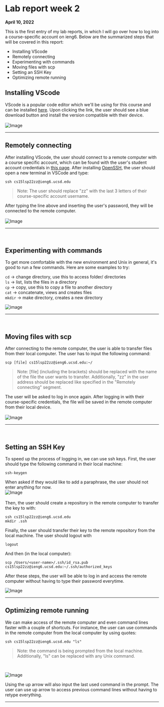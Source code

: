# Lab report week 2 
**April 10, 2022**

This is the first entry of my lab reports, in which I will go over how to log into a course-specific account on ieng6. Below are the summarized steps that will be covered in this report:

* Installing VScode
* Remotely connecting
* Experimenting with commands
* Moving files with scp
* Setting an SSH Key
* Optimizing remote running

## Installing VScode
VScode is a popular code editor which we'll be using for this course and can be installed [here](https://code.visualstudio.com/). Upon clicking the link, the user should see a blue download button and install the version compatible with their device.
<br>
<br>
![Image](installingvscode.png)
<br>
***

## Remotely connecting
After installing VScode, the user should connect to a remote computer with a course specific account, which can be found with the user's student account credentials in [this page](https://sdacs.ucsd.edu/~icc/index.php). After installing [OpenSSH](https://docs.microsoft.com/en-us/windows-server/administration/openssh/openssh_install_firstuse), the user should open a new terminal in VSCode and type:

```
ssh cs15lsp22zz@ieng6.ucsd.edu
```
>Note: The user should replace "zz" with the last 3 letters of their course-specific account username.

After typing the line above and inserting the user's password, they will be connected to the remote computer.
<br>
<br>
![Image](remotelyconnecting.png)
***
<br>

## Experimenting with commands

To get more comfortable with the new environment and Unix in general, it's good to run a few commands. Here are some examples to try:

`cd` -> change directory, use this to access folder/ directories
<br>
`ls` -> list, lists the files in a directory
<br>
`cp` -> copy, use this to copy a file to another directory
<br>
`cat` -> concatenate, views and creates files
<br>
`mkdir` -> make directory, creates a new directory

![image](commands1.png)
***
<br>

## Moving files with scp

After connecting to the remote computer, the user is able to transfer files from their local computer. The user has to input the following command:
```
scp [file] cs15lsp22zz@ieng6.ucsd.edu:~/
```
>Note: [file] (including the brackets) should be replaced with the name of the file the user wants to transfer. Additionally, "zz" in the user address should be replaced like specified in the "Remotely connecting" segment.

The user will be asked to log in once again. After logging in with their course-specific credentials, the file will be saved in the remote computer from their local device.
<br>
<br>
![Image](securecontainprotect.png)
***
<br>

## Setting an SSH Key

To speed up the process of logging in, we can use ssh keys. First, the user should type the following command in their local machine:
```
ssh-keygen
```
When asked if they would like to add a paraphrase, the user should not enter anything for now.
<br>
![Image](sshone.png)
<br>
<br>
Then, the user should create a repository in the remote computer to transfer the key to with:
```
ssh cs15lsp22zz@ieng6.ucsd.edu
mkdir .ssh
```
Finally, the user should transfer their key to the remote repository from the local machine. The user should logout with
```
logout
```
And then (in the local computer):
```
scp /Users/<user-name>/.ssh/id_rsa.pub cs15lsp22zz@ieng6.ucsd.edu:~/.ssh/authorized_keys
```
After these steps, the user will be able to log in and access the remote computer without having to type their password everytime.
<br>

![Image](sshtwo.png)
<br>
***

## Optimizing remote running
We can make access of the remote computer and even command lines faster with a couple of shortcuts. For instance, the user can use commands in the remote computer from the local computer by using quotes:

```
ssh cs15lsp22zz@ieng6.ucsd.edu "ls"
```
>Note: the command is being prompted from the local machine. Additionally, "ls" can be replaced with any Unix command.

<br>

![Image](shortcuts.png)

Using the up arrow will also input the last used command in the prompt. The user can use up arrow to access previous command lines without having to retype everything.
***
<br>
<br>
